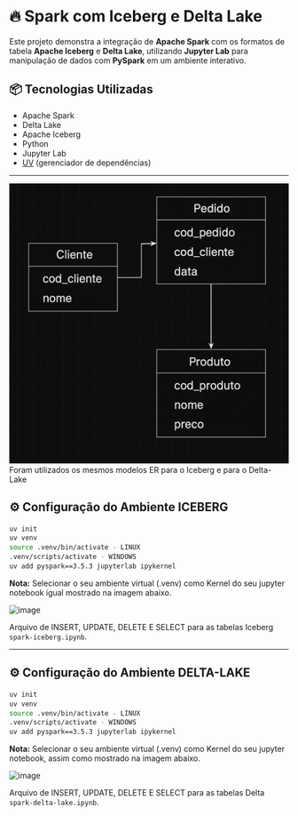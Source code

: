 # 🔥 Spark com Iceberg e Delta Lake

Este projeto demonstra a integração de **Apache Spark** com os formatos de tabela **Apache Iceberg** e **Delta Lake**, utilizando **Jupyter Lab** para manipulação de dados com **PySpark** em um ambiente interativo.

## 📦 Tecnologias Utilizadas

- Apache Spark
- Delta Lake
- Apache Iceberg
- Python
- Jupyter Lab
- [UV](https://github.com/astral-sh/uv) (gerenciador de dependências)

---

![Modelo ER - ICEBERG e Delta](Modelo-ER.jpeg)
Foram utilizados os mesmos modelos ER para o Iceberg e para o Delta-Lake

## ⚙️ Configuração do Ambiente ICEBERG

```bash copy
uv init
uv venv
source .venv/bin/activate - LINUX
.venv/scripts/activate - WINDOWS
uv add pyspark==3.5.3 jupyterlab ipykernel
```

**Nota:** Selecionar o seu ambiente virtual (.venv) como Kernel do seu jupyter notebook igual mostrado na imagem abaixo.

![image](https://github.com/user-attachments/assets/6394e5b6-c51e-4245-bad2-450d864e422a)

Arquivo de INSERT, UPDATE, DELETE E SELECT para as tabelas Iceberg `spark-iceberg.ipynb`.


---


## ⚙️ Configuração do Ambiente DELTA-LAKE

```bash copy
uv init
uv venv
source .venv/bin/activate - LINUX
.venv/scripts/activate - WINDOWS
uv add pyspark==3.5.3 jupyterlab ipykernel
```

**Nota:** Selecionar o seu ambiente virtual (.venv) como Kernel do seu jupyter notebook, assim como mostrado na imagem abaixo.

![image](https://github.com/user-attachments/assets/6394e5b6-c51e-4245-bad2-450d864e422a)

Arquivo de INSERT, UPDATE, DELETE E SELECT para as tabelas Delta `spark-delta-lake.ipynb`.
